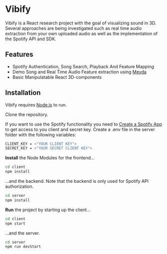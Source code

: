 # Vibify 
Vibify is a React research project with the goal of visualizing sound in 3D. Several approaches are being investigated such as real time audio extraction from your own uploaded audio as well as the implementation of the Spotify API and SDK. 

## Features

- Spotify Authentication, Song Search, Playback And Feature Mapping
- Demo Song and Real Time Audio Feature extraction using [Meyda](https://meyda.js.org/)
- Basic Manipulatable React 3D-components

## Installation

Vibify requires [Node.js](https://nodejs.org/) to run.

Clone the repository. 

If you want to use the Spotify functionality you need to [Create a Spotify App ](https://developer.spotify.com/dashboard/login) to get access to you client and secret key. Create a .env file in the server folder with the following variables:

```sh
CLIENT_KEY = <"YOUR CLIENT KEY">
SECRET_KEY = <"YOUR SECRET CLIENT KEY">
```

**Install** the Node Modules for the frontend...

```sh
cd client
npm install
```
...and the backend. Note that the backend is only used for Spotify API authorization. 
```sh
cd server
npm install
```


**Run** the project by starting up the client...
```sh
cd client
npm start
```
...and the server.
```sh
cd server
npm run devStart
```

